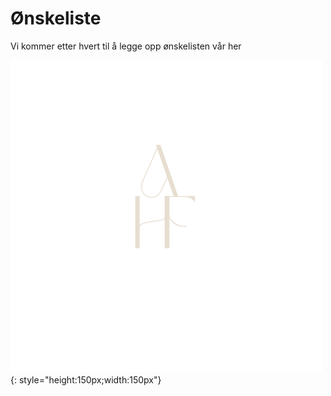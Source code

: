 # Ønskeliste

Vi kommer etter hvert til å legge opp ønskelisten vår her 

![axhf](../Images/logo.png){: style="height:150px;width:150px"}
